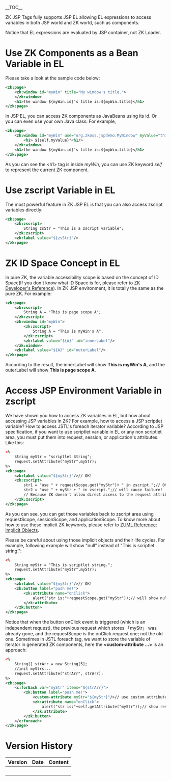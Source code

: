 \_\_TOC\_\_

ZK JSP Tags fully supports JSP EL allowing EL expressions to access
variables in both JSP world and ZK world, such as components.

Notice that EL expressions are evaluated by JSP container, not ZK
Loader.

# Use ZK Components as a Bean Variable in EL

Please take a look at the sample code below:

``` xml
<zk:page>
    <zk:window id="myWin" title="My window's title.">
    </zk:window>
    <h1>the window ${myWin.id}'s title is:${myWin.title}</h1>
</zk:page>
```

In JSP EL, you can access ZK components as JavaBeans using its id. Or
you can even use your own Java class: For example,

``` xml
<zk:page>
    <zk:window id="myWin" use="org.zkoss.jspdemo.MyWindow" myValue="this is value">
        <h1> ${self.myValue}"<h1/>
    </zk:window>
    <h1>the window ${myWin.id}'s title is:${myWin.title}</h1>
</zk:page>
```

As you can see the \<h1\> tag is inside *myWin*, you can use ZK keyword
*self* to represent the current ZK component.

# Use zscript Variable in EL

The most powerful feature in ZK JSP EL is that you can also access
zscript variables directly:

``` xml
<zk:page>
    <zk:zscript>
        String zsStr = "This is a zscript variable";
    </zk:zscript>
    <zk:label value="${zsStr}"/>
</zk:page>
```

# ZK ID Space Concept in EL

In pure ZK, the variable accessibility scope is based on the concept of
ID Space(If you don't know what ID Space is for, please refer to [ZK
Developer's
Reference](ZK_Developer's_Reference/UI_Composing/ID_Space)).
In ZK JSP environment, it is totally the same as the pure ZK. For
example:

``` xml
<zk:page>
    <zk:zscript>
        String A = "This is page scope A";
    </zk:zscript>
    <zk:window id="myWin">
        <zk:zscript>
            String A = "This is myWin's A";
        </zk:zscript>
        <zk:label value="${A}" id="innerLabel"/>
    </zk:window>
    <zk:label value="${A}" id="outerLabel"/>
</zk:page>
```

According to the result, the innerLabel will show **This is myWin's A**,
and the outerLabel will show **This is page scope A**.

# Access JSP Environment Variable in zscript

We have shown you how to access ZK variables in EL, but how about
accessing JSP variables in ZK? For example, how to access a JSP
scriptlet variable? How to access JSTL's foreach iterator variable?
According to JSP specification, if you want to use scriptlet variable in
EL or any non scriptlet area, you must put them into request, session,
or application's attributes. Like this:

``` xml
<%
    String myStr = "scriptlet String";
    request.setAttribute("myStr",myStr);
%>
<zk:page>
    <zk:label value="${myStr}"/>// OK!
    <zk:zscript>
        str1 = "use " + requestScope.get("myStr")+ " in zscript.";// OK!      
        str2 = "use " + myStr + " in zscript.";// will cause failure!
        // Because ZK doesn't allow direct access to the request attributes.
    </zk:zscript>
</zk:page>
```

As you can see, you can get those variables back to zscript area using
requestScope, sessionScope, and applicationScope. To know more about how
to use these implicit ZK keywords, please refer to [ ZUML Reference:
Implicit
Objects](ZUML_Reference/EL_Expressions/Implicit_Objects).

Please be careful about using those implicit objects and their life
cycles. For example, following example will show "null" instead of "This
is scriptlet string.":

``` xml
<%
    String myStr = "This is scriptlet string.";
    request.setAttribute("myStr",myStr);
%>
<zk:page>
    <zk:label value="${myStr}"/>// OK!  
    <zk:button label="push me!">
        <zk:attribute name="onClick">
            alert("str is:"+requestScope.get("myStr"));// will show null!
        </zk:attribute>
    </zk:button>
</zk:page>
```

Notice that when the button onClick event is triggered (which is an
independent request), the previous request which stores 「myStr」 was
already gone, and the requestScope is the onClick request one; not the
old one. Sometimes in JSTL foreach tag, we want to store the variable of
iterator in generated ZK components, here the **\<custom-attribute
...\>** is an approach:

``` xml
<%
    String[] strArr = new String[5];
    //init myStrs...
    request.setAttribute("strArr", strArr);
%>
<zk:page>
    <c:forEach var="myStr" items="${strArr}">
        <zk:button label="push me!">
            <custom-attribute myStr="${myStr}"/>// use custom attribute to store...
            <zk:attribute name="onClick">
                alert("str is:"+self.getAttribute("myStr"));// show result
            </zk:attribute>
        </zk:button>
    </c:foreach>
</zk:page>
```

# Version History

| Version | Date | Content |
|---------|------|---------|
|         |      |         |
